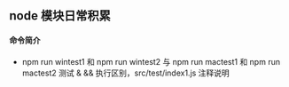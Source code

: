 ## node 模块日常积累

#### 命令简介
- npm run wintest1 和 npm run wintest2 与 npm run mactest1 和 npm run mactest2 测试 & && 执行区别，src/test/index1.js 注释说明
